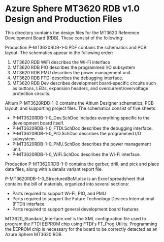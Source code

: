 # Azure Sphere MT3620 RDB v1.0 Design and Production Files

This directory contains the design files for the MT3620 Reference Development Board (RDB). These consist of the following:

Production P-MT3620RDB-1-0.PDF contains the schematics and PCB layout. The schematics appear in the following order:

1. MT3620 RDB WiFi describes the Wi-Fi interface
2. MT3620 RDB PIO describes the programmed I/O subsystem
3. MT3620 RDB PMU describes the power management unit.
4. MT3620 RDB FTDI describes the debugging interface.
5. MT3620 RDB Dev describes development board-specific circuits such as buttons, LEDs, expansion headers, and overcurrent/overvoltage protection circuits.

Altium P-MT3620RDB-1-0 contains the Altium Designer schematics, PCB layout, and supporting project files. The schematics consist of five sheets:

- P-MT3620RDB-1-0_Dev.SchDoc includes everything specific to the development board itself.
- P-MT3620RDB-1-0_FTDI.SchDoc describes the debugging interface.
- P-MT3620RDB-1-0_PIO.SchDoc describes the programmed I/O subsystem.
- P-MT3620RDB-1-0_PMU.SchDoc describes the power management unit.
- P-MT3620RDB-1-0_WiFi.SchDoc describes the Wi-Fi interface.

Production P-MT3620RDB-1-0 contains the gerber, drill, and pick and place data files, along with a details variant report file.

P-MT3620RDB-1-0_StructuredBoM.xlsx is an Excel spreadsheet that contains the bill of materials, organized into several sections:

- Parts required to support Wi-Fi, PIO, and PMU 
- Parts required to support the Future Technology Devices International (FTDI) interface
- Parts required to support general development board features

MT3620_Standard_Interface.xml is the XML configuration file used to program the FTDI EEPROM chip using FTDI's FT_Prog Utility. 
Programming the EEPROM chip is necessary for the board to be correctly detected as an Azure Sphere MT3620 RDB.
